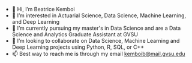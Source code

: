 - 👋 Hi, I’m Beatrice Kemboi
- 👀 I’m interested in Actuarial Science, Data Science, Machine Learning, and Deep Learning
- 🌱 I’m currently pursuing my master's in Data Science and are a Data Science and Analytics Graduate Assistant at GVSU
- 💞️ I’m looking to collaborate on Data Science, Machine Learning and Deep Learning projects using Python, R, SQL, or C++ 
- 📫 Best way to reach me is through my email kemboib@mail.gvsu.edu

<!---
bkemboi394/bkemboi394 is a ✨ special ✨ repository because its `README.md` (this file) appears on your GitHub profile.
You can click the Preview link to take a look at your changes.
--->
